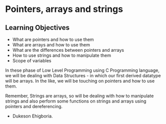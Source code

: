 # Pointers, arrays and strings

## Learning Objectives

* What are pointers and how to use them
* What are arrays and how to use them
* What are the differences between pointers and arrays
* How to use strings and how to manipulate them
* Scope of variables

In these phase of Low Level Programming using C Programming language, we will be dealing with Data Structures - in which our first derived datatype will be arrays.
In the like, we will be touching on pointers and how to use them.

Remember, Strings are arrays, so will be dealing with how to manipulate strings and also perform some functions on strings and arrays using pointers and dereferencing.

- Dukeson Ehigboria.